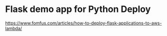 # Flask demo app for Python Deploy

https://www.fomfus.com/articles/how-to-deploy-flask-applications-to-aws-lambda/

